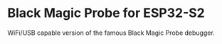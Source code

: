 # Black Magic Probe for ESP32-S2

WiFi/USB capable version of the famous Black Magic Probe debugger.
